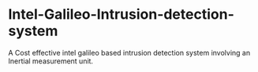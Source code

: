 Intel-Galileo-Intrusion-detection-system
========================================

A Cost effective intel galileo based intrusion detection system involving an Inertial measurement unit.
